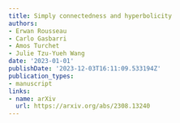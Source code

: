 ```yaml
---
title: Simply connectedness and hyperbolicity
authors:
- Erwan Rousseau
- Carlo Gasbarri
- Amos Turchet
- Julie Tzu-Yueh Wang
date: '2023-01-01'
publishDate: '2023-12-03T16:11:09.533194Z'
publication_types:
- manuscript
links:
- name: arXiv
  url: https://arxiv.org/abs/2308.13240
---
```

